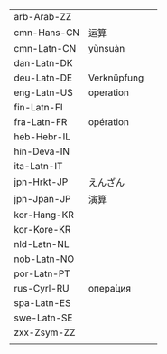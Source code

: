 | | | |
|-|-|-|
| arb-Arab-ZZ |  |  |
| cmn-Hans-CN | 运算 |  |
| cmn-Latn-CN | yùnsuàn |  |
| dan-Latn-DK |  |  |
| deu-Latn-DE | Verknüpfung |  |
| eng-Latn-US | operation |  |
| fin-Latn-FI |  |  |
| fra-Latn-FR | opération |  |
| heb-Hebr-IL |  |  |
| hin-Deva-IN |  |  |
| ita-Latn-IT |  |  |
| jpn-Hrkt-JP | えんざん |  |
| jpn-Jpan-JP | 演算 |  |
| kor-Hang-KR |  |  |
| kor-Kore-KR |  |  |
| nld-Latn-NL |  |  |
| nob-Latn-NO |  |  |
| por-Latn-PT |  |  |
| rus-Cyrl-RU | oпера́ция |  |
| spa-Latn-ES |  |  |
| swe-Latn-SE |  |  |
| zxx-Zsym-ZZ |  |  |
|  |  |  |
